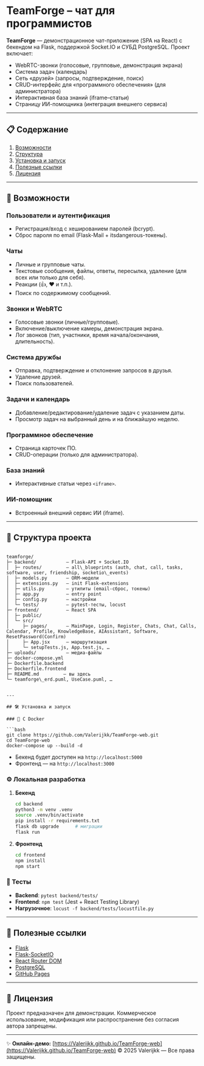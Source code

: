 
# TeamForge – чат для программистов

**TeamForge** — демонстрационное чат-приложение (SPA на React) с бекендом на Flask, поддержкой Socket.IO и СУБД PostgreSQL. Проект включает:

- WebRTC-звонки (голосовые, групповые, демонстрация экрана)  
- Система задач (календарь)  
- Сеть «друзей» (запросы, подтверждение, поиск)  
- CRUD-интерфейс для «программного обеспечения» (для администратора)  
- Интерактивная база знаний (iframe–статьи)  
- Страницу ИИ-помощника (интеграция внешнего сервиса)  

---

## 📋 Содержание

1. [Возможности](#-возможности)  
2. [Структура](#-структура-проекта)  
3. [Установка и запуск](#-установка-и-запуск)  
4. [Полезные ссылки](#-полезные-ссылки)  
5. [Лицензия](#-лицензия)  

---

## 🚀 Возможности

### Пользователи и аутентификация
- Регистрация/вход с хешированием паролей (bcrypt).  
- Сброс пароля по email (Flask-Mail + itsdangerous-токены).

### Чаты
- Личные и групповые чаты.  
- Текстовые сообщения, файлы, ответы, пересылка, удаление (для всех или только для себя).  
- Реакции (👍, ❤️ и т.п.).  
- Поиск по содержимому сообщений.

### Звонки и WebRTC
- Голосовые звонки (личные/групповые).  
- Включение/выключение камеры, демонстрация экрана.  
- Лог звонков (тип, участники, время начала/окончания, длительность).

### Система дружбы
- Отправка, подтверждение и отклонение запросов в друзья.  
- Удаление друзей.  
- Поиск пользователей.

### Задачи и календарь
- Добавление/редактирование/удаление задач с указанием даты.  
- Просмотр задач на выбранный день и на ближайшую неделю.

### Программное обеспечение
- Страница карточек ПО.  
- CRUD-операции (только для администратора).

### База знаний
- Интерактивные статьи через `<iframe>`.

### ИИ-помощник
- Встроенный внешний сервис ИИ (iframe).

---

## 📂 Структура проекта

```

teamforge/
├─ backend/           — Flask-API + Socket.IO
│  ├─ routes/         — all\_blueprints (auth, chat, call, tasks, software, user, friendship, socketio\_events)
│  ├─ models.py       — ORM-модели
│  ├─ extensions.py   — init Flask-extensions
│  ├─ utils.py        — утилиты (email-сброс, токены)
│  ├─ app.py          — entry point
│  ├─ config.py       — настройки
│  └─ tests/          — pytest-тесты, locust
├─ frontend/          — React SPA
│  ├─ public/
│  └─ src/
│     ├─ pages/       — MainPage, Login, Register, Chats, Chat, Calls, Calendar, Profile, KnowledgeBase, AIAssistant, Software, ResetPassword(Confirm)
│     ├─ App.jsx      — маршрутизация
│     └─ setupTests.js, App.test.js, …
├─ uploads/           — медиа-файлы
├─ docker-compose.yml
├─ Dockerfile.backend
├─ Dockerfile.frontend
├─ README.md         — вы здесь
└─ teamforge\_erd.puml, UseCase.puml, …


---

## 🛠 Установка и запуск

### 🚚 С Docker

```bash
git clone https://github.com/Valerijkk/TeamForge-web.git
cd TeamForge-web
docker-compose up --build -d
````

* Бекенд будет доступен на `http://localhost:5000`
* Фронтенд — на `http://localhost:3000`

### ⚙️ Локальная разработка

1. **Бекенд**

   ```bash
   cd backend
   python3 -m venv .venv
   source .venv/bin/activate
   pip install -r requirements.txt
   flask db upgrade      # миграции
   flask run
   ```

2. **Фронтенд**

   ```bash
   cd frontend
   npm install
   npm start
   ```

### 🧪 Тесты

* **Backend**: `pytest backend/tests/`
* **Frontend**: `npm test` (Jest + React Testing Library)
* **Нагрузочное**: `locust -f backend/tests/locustfile.py`

---

## 🔗 Полезные ссылки

* [Flask](https://flask.palletsprojects.com/)
* [Flask-SocketIO](https://flask-socketio.readthedocs.io/)
* [React Router DOM](https://reactrouter.com/)
* [PostgreSQL](https://www.postgresql.org/)
* [GitHub Pages](https://pages.github.com/)

---

## 📄 Лицензия

Проект предназначен для демонстрации.
Коммерческое использование, модификация или распространение без согласия автора запрещены.

---

✨ **Онлайн-демо:** [https://Valerijkk.github.io/TeamForge-web](https://Valerijkk.github.io/TeamForge-web)
© 2025 Valerijkk — Все права защищены.

```